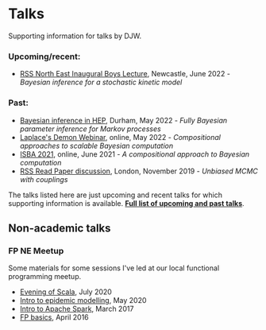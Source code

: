 # Talks

Supporting information for talks by DJW.

### Upcoming/recent:

* [RSS North East Inaugural Boys Lecture](https://github.com/darrenjw/BWK/), Newcastle, June 2022 - *Bayesian inference for a stochastic kinetic model*

### Past:

* [Bayesian inference in HEP](2022-bayes-hep/Readme.md), Durham, May 2022 - *Fully Bayesian parameter inference for Markov processes*
* [Laplace's Demon Webinar](2022-ld/Readme.md), online, May 2022 - *Compositional approaches to scalable Bayesian computation*
* [ISBA 2021](https://github.com/darrenjw/isba2021), online, June 2021 - *A compositional approach to Bayesian computation*
* [RSS Read Paper discussion](https://github.com/darrenjw/unbiased-mcmc), London, November 2019 - *Unbiased MCMC with couplings*

The talks listed here are just upcoming and recent talks for which supporting information is available. **[Full list of upcoming and past talks](https://darrenjw.github.io/work/research/talks/)**.



## Non-academic talks

### FP NE Meetup

Some materials for some sessions I've led at our local functional programming meetup.

* [Evening of Scala](https://github.com/darrenjw/FPNEM-2020-07), July 2020
* [Intro to epidemic modelling](https://github.com/darrenjw/FPNEM-2020-05), May 2020
* [Intro to Apache Spark](https://github.com/darrenjw/FPNEM-2017-03), March 2017
* [FP basics](https://github.com/darrenjw/FPNEM-2016-04), April 2016




